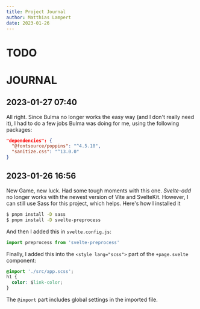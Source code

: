 ```yaml
---
title: Project Journal
author: Matthias Lampert
date: 2023-01-26
---
```


# TODO

# JOURNAL

## 2023-01-27 07:40

All right. Since Bulma no longer works the easy way (and I don't really need it), 
I had to do a few jobs Bulma was doing for me, using the following packages:

```json
"dependencies": {
  "@fontsource/poppins": "^4.5.10",
  "sanitize.css": "^13.0.0"
}
```


## 2023-01-26 16:56

New Game, new luck. Had some tough moments with this one. _Svelte-add_ no longer
works with the newest version of Vite and SvelteKit. However, I can still use
Sass for this project, which helps. Here's how I installed it

```bash
$ pnpm install -D sass
$ pnpm install -D svelte-preprocess 
```

And then I added this in `svelte.config.js`:

```javascript
import preprocess from 'svelte-preprocess'
```

Finally, I added this into the `<style lang="scss">` part of the `+page.svelte` component:

```css
@import './src/app.scss';
h1 {
  color: $link-color;
}
```

The `@import` part includes global settings in the imported file.
